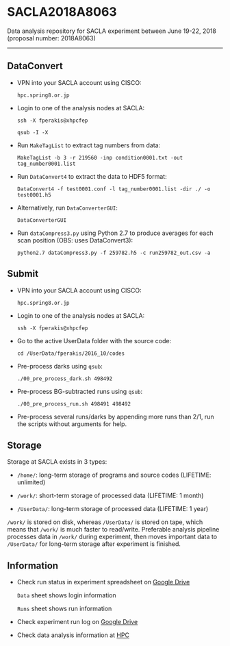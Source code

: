 # SACLA2018A8063
Data analysis repository for SACLA experiment between June 19-22, 2018 (proposal number: 2018A8063)

--------------------------------------------------------------------------------

DataConvert
-----------

- VPN into your SACLA account using CISCO:

  `hpc.spring8.or.jp`

- Login to one of the analysis nodes at SACLA:

  `ssh -X fperakis@xhpcfep`

  `qsub -I -X`

- Run `MakeTagList` to extract tag numbers from data:

  `MakeTagList -b 3 -r 219560 -inp condition0001.txt -out tag_number0001.list`

- Run `DataConvert4` to extract the data to HDF5 format:

  `DataConvert4 -f test0001.conf -l tag_number0001.list -dir ./ -o test0001.h5`

- Alternatively, run `DataConverterGUI`:

  `DataConverterGUI`

- Run `dataCompress3.py` using Python 2.7 to produce averages for each scan position (OBS: uses DataConvert3):

  `python2.7 dataCompress3.py -f 259782.h5 -c run259782_out.csv -a`

Submit
------

- VPN into your SACLA account using CISCO:

  `hpc.spring8.or.jp`

- Login to one of the analysis nodes at SACLA:

  `ssh -X fperakis@xhpcfep`

- Go to the active UserData folder with the source code:
  
  `cd /UserData/fperakis/2016_10/codes`

- Pre-process darks using `qsub`:

  `./00_pre_process_dark.sh 498492`

- Pre-process BG-subtracted runs using `qsub`:

  `./00_pre_process_run.sh 498491 498492`

- Pre-process several runs/darks by appending more runs than 2/1, run the scripts without arguments for help.

Storage
-------

Storage at SACLA exists in 3 types:

- `/home/`: long-term storage of programs and source codes (LIFETIME: unlimited)

- `/work/`: short-term storage of processed data (LIFETIME: 1 month)

- `/UserData/`: long-term storage of processed data (LIFETIME: 1 year)

`/work/` is stored on disk, whereas `/UserData/` is stored on tape, which means that `/work/` is much faster to read/write. Preferable analysis pipeline processes data in `/work/` during experiment, then moves important data to `/UserData/` for long-term storage after experiment is finished.

Information
-----------

- Check run status in experiment spreadsheet on [Google Drive](https://docs.google.com/spreadsheets/d/19iRCYwJhecONbDvviHP1icOMFLhImh4u7yD-72VbWlI/)

  `Data` sheet shows login information

  `Runs` sheet shows run information

- Check experiment run log on [Google Drive](https://docs.google.com/document/d/1vkAhvgRAoDc3XobB7SgYp6CNIs9BIW7cm6YFplryffw/)

- Check data analysis information at [HPC](http://xhpcfep.hpc.spring8.or.jp/manuals/)
